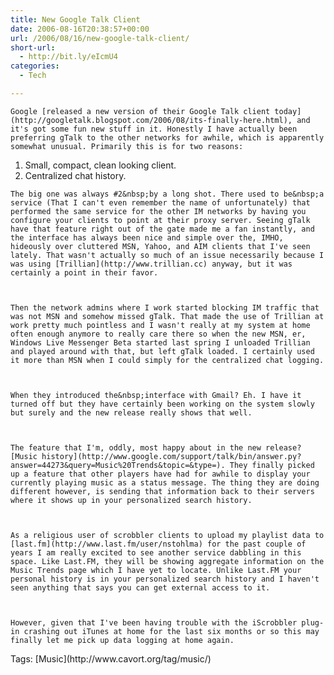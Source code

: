 ```yaml
---
title: New Google Talk Client
date: 2006-08-16T20:38:57+00:00
url: /2006/08/16/new-google-talk-client/
short-url:
  - http://bit.ly/eIcmU4
categories:
  - Tech

---
```

<div class='microid-mailto+http:sha1:4e7e5802416d29ee9dc8ea4eb4aad2b57e1dddcd'>
  
    Google [released a new version of their Google Talk client today](http://googletalk.blogspot.com/2006/08/its-finally-here.html), and it's got some fun new stuff in it. Honestly I have actually been preferring gTalk to the other networks for awhile, which is apparently somewhat unusual. Primarily this is for two reasons:
  
  
  <ol>
    <li>
      Small, compact, clean looking client.
    </li>
    <li>
      Centralized chat history.
    </li>
  </ol>
  
  
    The big one was always #2&nbsp;by a long shot. There used to be&nbsp;a service (That I can't even remember the name of unfortunately) that performed the same service for the other IM networks by having you configure your clients to point at their proxy server. Seeing gTalk have that feature right out of the gate made me a fan instantly, and the interface has always been nice and simple over the, IMHO, hideously over cluttered MSN, Yahoo, and AIM clients that I've seen lately. That wasn't actually so much of an issue necessarily because I was using [Trillian](http://www.trillian.cc) anyway, but it was certainly a point in their favor.
  
  
  
    Then the network admins where I work started blocking IM traffic that was not MSN and somehow missed gTalk. That made the use of Trillian at work pretty much pointless and I wasn't really at my system at home often enough anymore to really care there so when the new MSN, er, Windows Live Messenger Beta started last spring I unloaded Trillian and played around with that, but left gTalk loaded. I certainly used it more than MSN when I could simply for the centralized chat logging.
  
  
  
    When they introduced the&nbsp;interface with Gmail? Eh. I have it turned off but they have certainly been working on the system slowly but surely and the new release really shows that well.
  
  
  
    The feature that I'm, oddly, most happy about in the new release? [Music history](http://www.google.com/support/talk/bin/answer.py?answer=44273&query=Music%20Trends&topic=&type=). They finally picked up a feature that other players have had for awhile to display your currently playing music as a status message. The thing they are doing different however, is sending that information back to their servers where it shows up in your personalized search history.
  
  
  
    As a religious user of scrobbler clients to upload my playlist data to [last.fm](http://www.last.fm/user/nstohlma) for the past couple of years I am really excited to see another service dabbling in this space. Like Last.FM, they will be showing aggregate information on the Music Trends page which I have yet to locate. Unlike Last.FM your personal history is in your personalized search history and I haven't seen anything that says you can get external access to it.
  
  
  
    However, given that I've been having trouble with the iScrobbler plug-in crashing out iTunes at home for the last six months or so this may finally let me pick up data logging at home again.
  
</div>

<div class="st-post-tags">
  Tags: [Music](http://www.cavort.org/tag/music/)<br />
</div>